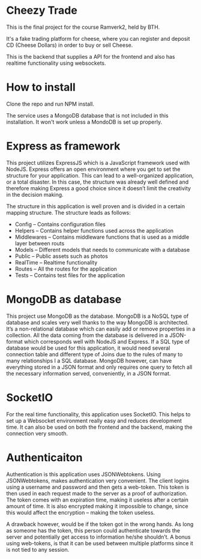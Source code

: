 Cheezy Trade
==============
This is the final project for the course Ramverk2, held by BTH. 

It's a fake trading platform for cheese, where you can register and deposit CD (Cheese Dollars) in order to buy or sell Cheese.

This is the backend that supplies a API for the frontend and also has realtime functionality using websockets.

How to install
=======================
Clone the repo and run NPM install.

The service uses a MongoDB database that is not included in this installation. It won't work unless a MondoDB is set up properly.

Express as framework
==============================
This project utilizes ExpressJS which is a JavaScript framework used with NodeJS. Express offers an open environment where you get to set the structure for your application. This can lead to a well-organized application, or a total disaster. In this case, the structure was already well defined and therefore making Express a good choice since it doesn’t limit the creativity in the decision making.

The structure in this application is well proven and is divided in a certain mapping structure. The structure leads as follows: 
* Config – Contains configuration files
* Helpers – Contains helper functions used across the application
* Middlewares – Contains middleware functions that is used as a middle layer between routs
* Models – Different models that needs to communicate with a database
* Public – Public assets such as photos
* RealTime – Realtime functionality
* Routes – All the routes for the application
* Tests – Contains test files for the application

MongoDB as database
======================
This project use MongoDB as the database. MongoDB is a NoSQL type of database and scales very well thanks to the way MongoDB is architected. It’s a non-relational database which can easily add or remove properties in a collection. All the data coming from the database is delivered in a JSON-format which corresponds well with NodeJS and Express. If a SQL type of database would be used for this application, it would need several connection table and different type of Joins due to the rules of many to many relationships I a SQL database. MongoDB however, can have everything stored in a JSON format and only requires one query to fetch all the necessary information served, conveniently, in a JSON format.

SocketIO
================
For the real time functionality, this application uses SocketIO. This helps to set up a Websocket environment really easy and reduces development time. It can also be used on both the frontend and the backend, making the connection very smooth.

Authenticaiton
=================
Authentication is this application uses JSONWebtokens. Using JSONWebtokens, makes authentication very convenient. The client logins using a username and password and then gets a web-token. This token is then used in each request made to the server as a proof of authorization. The token comes with an expiration time, making it useless after a certain amount of time. It is also encrypted making it impossible to change, since this would affect the encryption – making the token useless.

A drawback however, would be if the token got in the wrong hands. As long as someone has the token, this person could authenticate towards the server and potentially get access to information he/she shouldn’t. A bonus using web-tokens, is that it can be used between multiple platforms since it is not tied to any session.

